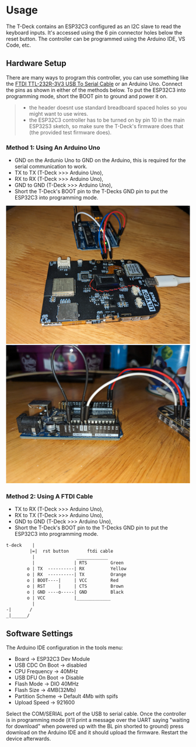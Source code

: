 # Usage

The T-Deck contains an ESP32C3 configured as an I2C slave to read the keyboard inputs. It's accessed using the 6 pin connector holes below the reset button. The controller can be programmed using the Arduino IDE, VS Code, etc.

## Hardware Setup
There are many ways to program this controller, you can use something like the [FTDI TTL-232R-3V3 USB To Serial Cable](https://ftdichip.com/products/ttl-232r-3v3/) or an Arduino Uno. Connect the pins as shown in either of the methods below. To put the ESP32C3 into programming mode, short the BOOT pin to ground and power it on. 

> - the header doesnt use standard breadboard spaced holes so you might want to use wires.
> - the ESP32C3 controller has to be turned on by pin 10 in the main ESP32S3 sketch, so make sure the T-Deck's firmware does that (the provided test firmware does).

### Method 1: Using An Arduino Uno

- GND on the Ardunio Uno to GND on the Arduino, this is required for the serial communication to work.
- TX to TX (T-Deck >>> Arduino Uno), 
- RX to RX (T-Deck >>> Arduino Uno), 
- GND to GND (T-Deck >>> Arduino Uno),
- Short the T-Deck's BOOT pin to the T-Decks GND pin to put the ESP32C3 into programming mode.

![Wiring Picture 1](images/pic1.jpg)
![Wiring Picture 2](images/pic2.jpg)

### Method 2: Using A FTDI Cable

- TX to RX (T-Deck >>> Arduino Uno),
- RX to TX (T-Deck >>> Arduino Uno),
- GND to GND (T-Deck >>> Arduino Uno),
- Short the T-Deck's BOOT pin to the T-Decks GND pin to put the ESP32C3 into programming mode.

```
t-deck    |
         |=|  rst button       ftdi cable
          |                ____________
          |               | RTS         Green
        o | TX  ----------| RX          Yellow
        o | RX  ----------| TX          Orange
        o | BOOT----|     | VCC         Red
        o | RST     |     | CTS         Brown
        o | GND ----o-----| GND         Black
        o | VCC           |_____________
          |             
-|       /
_|______/

```

## Software Settings

The Arduino IDE configuration in the tools menu:

 - Board -> ESP32C3 Dev Module
 - USB CDC On Boot -> disabled
 - CPU Frequency -> 40MHz
 - USB DFU On Boot -> Disable
 - Flash Mode -> DIO 40MHz
 - Flash Size -> 4MB(32Mb)
 - Partition Scheme -> Default 4Mb with spifs
 - Upload Speed -> 921600

Select the COM/SERIAL port of the USB to serial cable. Once the controller is in programming mode (it'll print a message over the UART saying "waiting for download" when powered up with the BL pin shorted to ground) press download on the Arduino IDE and it should upload the firmware. Restart the device afterwards.